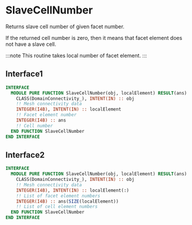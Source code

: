 # SlaveCellNumber

Returns slave cell number of given facet number.

If the returned cell number is zero, then it means that facet element does not have a slave cell.

:::note
This routine takes local number of facet element.
:::

## Interface1

```fortran
INTERFACE
  MODULE PURE FUNCTION SlaveCellNumber(obj, localElement) RESULT(ans)
    CLASS(DomainConnectivity_), INTENT(IN) :: obj
    !! Mesh connectivity data
    INTEGER(I4B), INTENT(IN) :: localElement
    !! Facet element number
    INTEGER(I4B) :: ans
    !! Cell number
  END FUNCTION SlaveCellNumber
END INTERFACE
```

## Interface2

```fortran
INTERFACE
  MODULE PURE FUNCTION SlaveCellNumber(obj, localElement) RESULT(ans)
    CLASS(DomainConnectivity_), INTENT(IN) :: obj
    !! Mesh connectivity data
    INTEGER(I4B), INTENT(IN) :: localElement(:)
    !! List of facet element numbers
    INTEGER(I4B) :: ans(SIZE(localElement))
    !! List of cell element numbers
  END FUNCTION SlaveCellNumber
END INTERFACE
```
